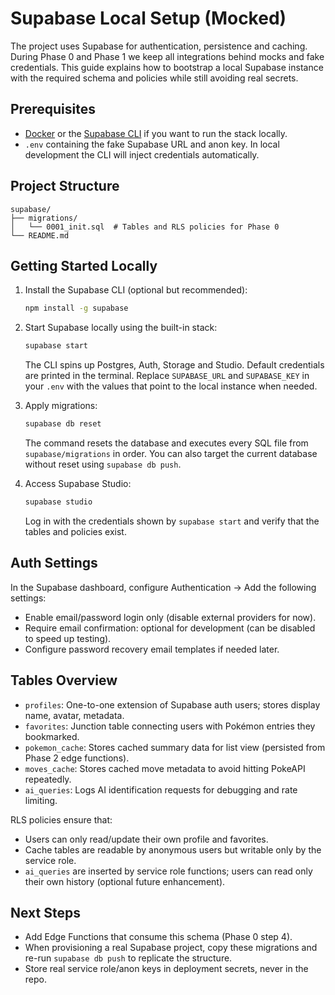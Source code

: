 # Supabase Local Setup (Mocked)

The project uses Supabase for authentication, persistence and caching. During Phase 0 and Phase 1 we keep all integrations behind mocks and fake credentials. This guide explains how to bootstrap a local Supabase instance with the required schema and policies while still avoiding real secrets.

## Prerequisites

- [Docker](https://www.docker.com/) or the [Supabase CLI](https://supabase.com/docs/guides/cli) if you want to run the stack locally.
- `.env` containing the fake Supabase URL and anon key. In local development the CLI will inject credentials automatically.

## Project Structure

```
supabase/
├── migrations/
│   └── 0001_init.sql  # Tables and RLS policies for Phase 0
└── README.md
```

## Getting Started Locally

1. Install the Supabase CLI (optional but recommended):

   ```bash
   npm install -g supabase
   ```

2. Start Supabase locally using the built-in stack:

   ```bash
   supabase start
   ```

   The CLI spins up Postgres, Auth, Storage and Studio. Default credentials are printed in the terminal. Replace `SUPABASE_URL` and `SUPABASE_KEY` in your `.env` with the values that point to the local instance when needed.

3. Apply migrations:

   ```bash
   supabase db reset
   ```

   The command resets the database and executes every SQL file from `supabase/migrations` in order. You can also target the current database without reset using `supabase db push`.

4. Access Supabase Studio:

   ```bash
   supabase studio
   ```

   Log in with the credentials shown by `supabase start` and verify that the tables and policies exist.

## Auth Settings

In the Supabase dashboard, configure Authentication → Add the following settings:

- Enable email/password login only (disable external providers for now).
- Require email confirmation: optional for development (can be disabled to speed up testing).
- Configure password recovery email templates if needed later.

## Tables Overview

- `profiles`: One-to-one extension of Supabase auth users; stores display name, avatar, metadata.
- `favorites`: Junction table connecting users with Pokémon entries they bookmarked.
- `pokemon_cache`: Stores cached summary data for list view (persisted from Phase 2 edge functions).
- `moves_cache`: Stores cached move metadata to avoid hitting PokeAPI repeatedly.
- `ai_queries`: Logs AI identification requests for debugging and rate limiting.

RLS policies ensure that:

- Users can only read/update their own profile and favorites.
- Cache tables are readable by anonymous users but writable only by the service role.
- `ai_queries` are inserted by service role functions; users can read only their own history (optional future enhancement).

## Next Steps

- Add Edge Functions that consume this schema (Phase 0 step 4).
- When provisioning a real Supabase project, copy these migrations and re-run `supabase db push` to replicate the structure.
- Store real service role/anon keys in deployment secrets, never in the repo.

